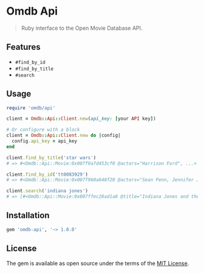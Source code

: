 # Omdb Api

> Ruby interface to the Open Movie Database API.

## Features

- `#find_by_id`
- `#find_by_title`
- `#search`

## Usage

```ruby
require 'omdb/api'

client = Omdb::Api::Client.new(api_key: [your API key])

# Or configure with a block
client = Omdb::Api::Client.new do |config|
  config.api_key = api_key
end

client.find_by_title('star wars')
# => #<Omdb::Api::Movie:0x007f9a7d453cf0 @actors="Harrison Ford", ...>

client.find_by_id('tt0083929')
# => #<Omdb::Api::Movie:0x007f960a648f28 @actors="Sean Penn, Jennifer Jason Leigh, Judge Reinhold, Robert Romanus", ...>

client.search('indiana jones')
# => [#<Omdb::Api::Movie:0x007ffec28ad1a8 @title="Indiana Jones and the Last Crusade", ...>, ...]
```

## Installation

```ruby
gem 'omdb-api', '~> 1.0.0'
```

## License

The gem is available as open source under the terms of the [MIT License](http://opensource.org/licenses/MIT).
